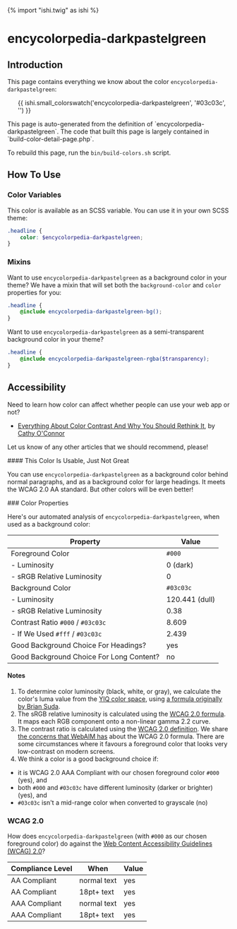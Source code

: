 {% import "ishi.twig" as ishi %}
# encycolorpedia-darkpastelgreen

## Introduction

This page contains everything we know about the color `encycolorpedia-darkpastelgreen`:

<div class="grid">
    <div class="cell">
        <div class="swatch">
            <ul>
                {{ ishi.small_colorswatch('encycolorpedia-darkpastelgreen', '#03c03c', '') }}
            </ul>
        </div>
    </div>
</div>

<div class="callout callout--info" markdown="1">
This page is auto-generated from the definition of `encycolorpedia-darkpastelgreen`. The code that built this page is largely contained in `build-color-detail-page.php`.

To rebuild this page, run the `bin/build-colors.sh` script.
</div>

## How To Use

### Color Variables

This color is available as an SCSS variable. You can use it in your own SCSS theme:

```scss
.headline {
    color: $encycolorpedia-darkpastelgreen;
}
```

### Mixins

Want to use `encycolorpedia-darkpastelgreen` as a background color in your theme? We have a mixin that will set both the `background-color` and `color` properties for you:

```scss
.headline {
    @include encycolorpedia-darkpastelgreen-bg();
}
```

Want to use `encycolorpedia-darkpastelgreen` as a semi-transparent background color in your theme?

```scss
.headline {
    @include encycolorpedia-darkpastelgreen-rgba($transparency);
}
```

## Accessibility

Need to learn how color can affect whether people can use your web app or not?

* [Everything About Color Contrast And Why You Should Rethink It](https://www.smashingmagazine.com/2014/10/color-contrast-tips-and-tools-for-accessibility/), by [Cathy O'Connor](http://www.twitter.com/cagocon)

Let us know of any other articles that we should recommend, please!
<div class="callout callout--warning" markdown="1">
#### This Color Is Usable, Just Not Great

You can use `encycolorpedia-darkpastelgreen` as a background color behind normal paragraphs, and as a background color for large headings. It meets the WCAG 2.0 AA standard. But other colors will be even better!
</div>
### Color Properties

Here's our automated analysis of `encycolorpedia-darkpastelgreen`, when used as a background color:

Property | Value
---------|------
Foreground Color | `#000`
- Luminosity | 0 (dark)
- sRGB Relative Luminosity | 0
Background Color | `#03c03c`
- Luminosity | 120.441 (dull)
- sRGB Relative Luminosity | 0.38
Contrast Ratio `#000` / `#03c03c` | 8.609
- If We Used `#fff` / `#03c03c` | 2.439
Good Background Choice For Headings? | yes
Good Background Choice For Long Content? | no

#### Notes

1. To determine color luminosity (black, white, or gray), we calculate the color's luma value from the [YIQ color space](https://en.wikipedia.org/wiki/YIQ), using [a formula originally by Brian Suda](https://24ways.org/2010/calculating-color-contrast/).
1. The sRGB relative luminosity is calculated using the [WCAG 2.0 formula](https://www.w3.org/TR/WCAG20/#relativeluminancedef). It maps each RGB component onto a non-linear gamma 2.2 curve.
1. The contrast ratio is calculated using the [WCAG 2.0 definition](https://www.w3.org/TR/2008/REC-WCAG20-20081211/#contrast-ratiodef). We share [the concerns that WebAIM has](http://webaim.org/blog/wcag-2-1-feedback/) about the WCAG 2.0 formula. There are some circumstances where it favours a foreground color that looks very low-contrast on modern screens.
1. We think a color is a good background choice if:
  - it is WCAG 2.0 AAA Compliant with our chosen foreground color `#000` (yes), and
  - both `#000` and `#03c03c` have different luminosity (darker or brighter) (yes), and
  - `#03c03c` isn't a mid-range color when converted to grayscale (no)

### WCAG 2.0

How does `encycolorpedia-darkpastelgreen` (with `#000` as our chosen foreground color) do against the [Web Content Accessibility Guidelines (WCAG) 2.0](https://www.w3.org/TR/WCAG20/)?

Compliance Level | When | Value
-----------------|------|------
AA Compliant | normal text | yes
AA Compliant | 18pt+ text | yes
AAA Compliant | normal text | yes
AAA Compliant | 18pt+ text | yes